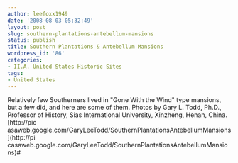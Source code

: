 ```yaml
---
author: leefoxx1949
date: '2008-08-03 05:32:49'
layout: post
slug: southern-plantations-antebellum-mansions
status: publish
title: Southern Plantations & Antebellum Mansions
wordpress_id: '86'
categories:
- II.A. United States Historic Sites
tags:
- United States
---
```


Relatively few Southerners lived in "Gone With the Wind" type mansions, but a
few did, and here are some of them. Photos by Gary L. Todd, Ph.D., Professor
of History, Sias International University, Xinzheng, Henan, China. [http://pic
asaweb.google.com/GaryLeeTodd/SouthernPlantationsAntebellumMansions](http://pi
casaweb.google.com/GaryLeeTodd/SouthernPlantationsAntebellumMansions)#

